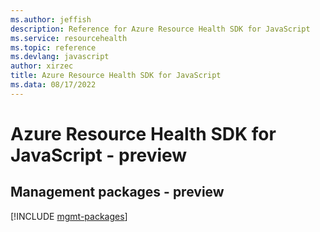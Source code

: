 ```yaml
---
ms.author: jeffish
description: Reference for Azure Resource Health SDK for JavaScript
ms.service: resourcehealth
ms.topic: reference
ms.devlang: javascript
author: xirzec
title: Azure Resource Health SDK for JavaScript
ms.data: 08/17/2022
---
```

# Azure Resource Health SDK for JavaScript - preview

## Management packages - preview
[!INCLUDE [mgmt-packages](resource-health-mgmt-index.md)]